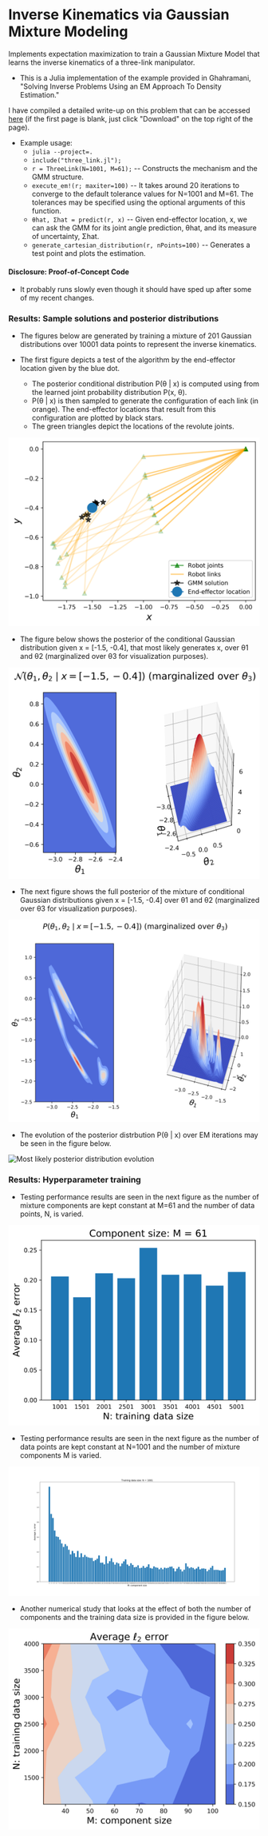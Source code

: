# Inverse Kinematics via Gaussian Mixture Modeling
Implements expectation maximization to train a Gaussian Mixture Model that
learns the inverse kinematics of a three-link manipulator.

* This is a Julia implementation of the example provided in Ghahramani, "Solving
  Inverse Problems Using an EM Approach To Density Estimation."

I have compiled a detailed write-up on this problem that can be accessed
[here](./TeX/root.pdf) (if the first page is blank, just click "Download" on the
top right of the page).

* Example usage:
  - ```julia --project=.```
  - ```include("three_link.jl");```
  - ```r = ThreeLink(N=1001, M=61);``` -- Constructs the mechanism and the GMM
    structure.
  - ```execute_em!(r; maxiter=100)``` -- It takes around 20 iterations to
    converge to the default tolerance values for N=1001 and M=61. The tolerances
    may be specified using the optional arguments of this function.
  - ```θhat, Σhat = predict(r, x)``` -- Given end-effector location, x, we can
    ask the GMM for its joint angle prediction, θhat, and its measure of
    uncertainty, Σhat.
  - ```generate_cartesian_distribution(r, nPoints=100)``` -- Generates a test
    point and plots the estimation.

#### Disclosure: Proof-of-Concept Code
* It probably runs slowly even though it should have sped up after some of my
  recent changes.

### Results: Sample solutions and posterior distributions

* The figures below are generated by training a mixture of 201 Gaussian
  distributions over 10001 data points to represent the inverse kinematics.
  
* The first figure depicts a test of the algorithm by the end-effector location
  given by the blue dot.
  - The posterior conditional distribution P(θ | x) is computed using from the
    learned joint probability distribution P(x, θ).
  - P(θ | x) is then sampled to generate the configuration of each link (in
    orange). The end-effector locations that result from this configuration are
    plotted by black stars.
  - The green triangles depict the locations of the revolute joints.
  
![Sample solution](./TeX/figures/sample_solution-v1.png)

* The figure below shows the posterior of the conditional Gaussian distribution
  given x = [-1.5, -0.4], that most likely generates x, over θ1 and θ2
  (marginalized over θ3 for visualization purposes).

![Most likely posterior distribution](./TeX/figures/posterior_marginal_theta3.png)


* The next figure shows the full posterior of the mixture of conditional
  Gaussian distributions given x = [-1.5, -0.4] over θ1 and θ2 (marginalized
  over θ3 for visualization purposes).

![Full posterior distribution](./TeX/figures/full_posterior_marginal.png)

* The evolution of the posterior distrbution P(θ | x) over EM iterations may be
  seen in the figure below.

![Most likely posterior distribution evolution](./TeX/figures/posterior_evolution.png)


### Results: Hyperparameter training

* Testing performance results are seen in the next figure as the number of
  mixture components are kept constant at M=61 and the number of data points, N,
  is varied.

![Hyperparameter training-1](./TeX/figures/hyperparam_N.png)

* Testing performance results are seen in the next figure as the number of data
  points are kept constant at N=1001 and the number of mixture components M is
  varied.

![Hyperparameter training-2](./TeX/figures/comp_size_vs_avg_error.png)

* Another numerical study that looks at the effect of both the number of
  components and the training data size is provided in the figure below.

![Hyperparameter training-3](./TeX/figures/hyperparam_MN.png)
